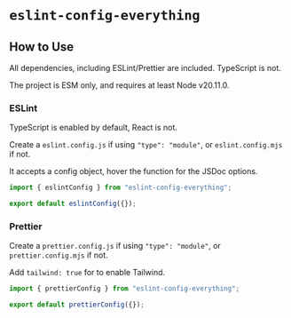 # `eslint-config-everything`

## How to Use

All dependencies, including ESLint/Prettier are included. TypeScript is not.

The project is ESM only, and requires at least Node v20.11.0.

### ESLint

TypeScript is enabled by default, React is not.

Create a `eslint.config.js` if using `"type": "module"`, or `eslint.config.mjs` if not.

It accepts a config object, hover the function for the JSDoc options.

```js
import { eslintConfig } from "eslint-config-everything";

export default eslintConfig({});
```

### Prettier

Create a `prettier.config.js` if using `"type": "module"`, or `prettier.config.mjs` if not.

Add `tailwind: true` for to enable Tailwind.

```js
import { prettierConfig } from "eslint-config-everything";

export default prettierConfig({});
```
